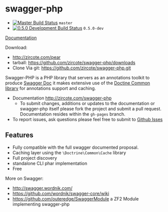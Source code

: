 swagger-php
============

 - [![Master Build Status](https://secure.travis-ci.org/zircote/swagger-php.png?branch=master)](http://travis-ci.org/zircote/swagger-php) `master`
 - [![0.5.0 Development Build Status](https://secure.travis-ci.org/zircote/swagger-php.png?branch=0.5.0)](http://travis-ci.org/zircote/swagger-php) `0.5.0-dev`

[Documentation](http://zircote.com/swagger-php)

Download:
 - http://zircote.com/pear
 - tarball: https://github.com/zircote/swagger-php/downloads
 - Clone Via git: https://github.com/zircote/swagger-php.git

Swagger-PHP is a PHP library that servers as an annotations toolkit to produce [Swagger Doc](http://swagger.wordnik.com)
it makes extensive use of the [Doctine Common library](http://www.doctrine-project.org/projects/common.html) for
annotations support and caching.

 - Documentation http://zircote.com/swagger-php
    - To submit changes, additions or updates to the documentation or swagger-php itself please fork the project and
    submit a pull request. Documentation resides within the `gh-pages` branch.
 - To report issues, ask questions please feel free to submit to [Github Isses](https://github.com/zircote/swagger-php/issues)

Features
-------------------
 - Fully compatible with the full swagger documented proposal.
 - Caching layer using the `\Doctrine\Common\Cache` library
 - Full project discovery
 - standalone CLI phar implementation
 - Free

 More on Swagger:
  * http://swagger.wordnik.com/
  * https://github.com/wordnik/swagger-core/wiki
  * https://github.com/outeredge/SwaggerModule a ZF2 Module implementing swagger-php


